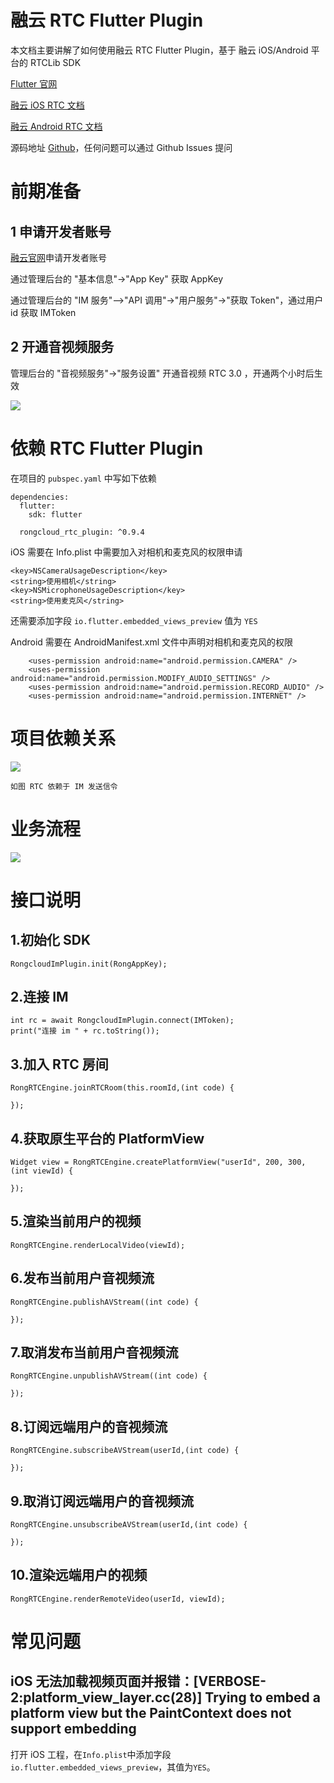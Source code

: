 # 融云 RTC Flutter Plugin

本文档主要讲解了如何使用融云  RTC Flutter Plugin，基于 融云 iOS/Android 平台的  RTCLib  SDK

[Flutter 官网](https://flutter.dev/)

[融云 iOS RTC 文档](https://www.rongcloud.cn/docs/ios_RTClib.html)

[融云 Android RTC 文档](https://www.rongcloud.cn/docs/android_RTClib.html)

源码地址 [Github](https://github.com/rongcloud/rongcloud-rtc-flutter-sdk)，任何问题可以通过 Github Issues 提问

# 前期准备

## 1 申请开发者账号

[融云官网](https://developer.rongcloud.cn/signup/?utm_source=RTCfluttergithub&utm_term=RTCsign)申请开发者账号

通过管理后台的 "基本信息"->"App Key" 获取 AppKey

通过管理后台的 "IM 服务"—>"API 调用"->"用户服务"->"获取 Token"，通过用户 id 获取 IMToken

## 2 开通音视频服务

管理后台的 "音视频服务"->"服务设置" 开通音视频 RTC 3.0 ，开通两个小时后生效

![](images/screenshot.jpg)

# 依赖 RTC Flutter Plugin

在项目的 `pubspec.yaml` 中写如下依赖

```
dependencies:
  flutter:
    sdk: flutter

  rongcloud_rtc_plugin: ^0.9.4
```

iOS 需要在 Info.plist 中需要加入对相机和麦克风的权限申请

```
<key>NSCameraUsageDescription</key>
<string>使用相机</string>
<key>NSMicrophoneUsageDescription</key>
<string>使用麦克风</string>

```
还需要添加字段 `io.flutter.embedded_views_preview` 值为 `YES`

Android 需要在 AndroidManifest.xml 文件中声明对相机和麦克风的权限

```
    <uses-permission android:name="android.permission.CAMERA" />
    <uses-permission android:name="android.permission.MODIFY_AUDIO_SETTINGS" />
    <uses-permission android:name="android.permission.RECORD_AUDIO" />
    <uses-permission android:name="android.permission.INTERNET" />
```

# 项目依赖关系


![](images/arch_dependency.png)


`如图 RTC 依赖于 IM 发送信令`

# 业务流程

![](images/app_rtc.png)

# 接口说明


## 1.初始化 SDK

```
RongcloudImPlugin.init(RongAppKey);
```

## 2.连接 IM 

```
int rc = await RongcloudImPlugin.connect(IMToken);
print("连接 im " + rc.toString());
```

## 3.加入 RTC 房间

```
RongRTCEngine.joinRTCRoom(this.roomId,(int code) {
      
});
```

## 4.获取原生平台的 PlatformView

```
Widget view = RongRTCEngine.createPlatformView("userId", 200, 300, (int viewId) {
      
});

```

## 5.渲染当前用户的视频

```
RongRTCEngine.renderLocalVideo(viewId);
```


## 6.发布当前用户音视频流

```
RongRTCEngine.publishAVStream((int code) {

});
```

## 7.取消发布当前用户音视频流

```
RongRTCEngine.unpublishAVStream((int code) {

});

```

## 8.订阅远端用户的音视频流

```
RongRTCEngine.subscribeAVStream(userId,(int code) {
      
});
```

## 9.取消订阅远端用户的音视频流

```
RongRTCEngine.unsubscribeAVStream(userId,(int code) {

});
```

## 10.渲染远端用户的视频

```
RongRTCEngine.renderRemoteVideo(userId, viewId);
```

# 常见问题

## iOS 无法加载视频页面并报错：[VERBOSE-2:platform_view_layer.cc(28)] Trying to embed a platform view but the PaintContext does not support embedding

打开 iOS 工程，在`Info.plist`中添加字段`io.flutter.embedded_views_preview`，其值为`YES`。

